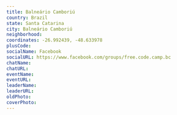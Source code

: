 ```yaml
---
title: Balneário Camboriú
country: Brazil
state: Santa Catarina
city: Balneário Camboriú
neighborhood: 
coordinates: -26.992439, -48.633978
plusCode:
socialName: Facebook
socialURL: https://www.facebook.com/groups/free.code.camp.bc
chatName:
chatURL:
eventName:
eventURL:
leaderName:
leaderURL:
oldPhoto: 
coverPhoto:
---
```

